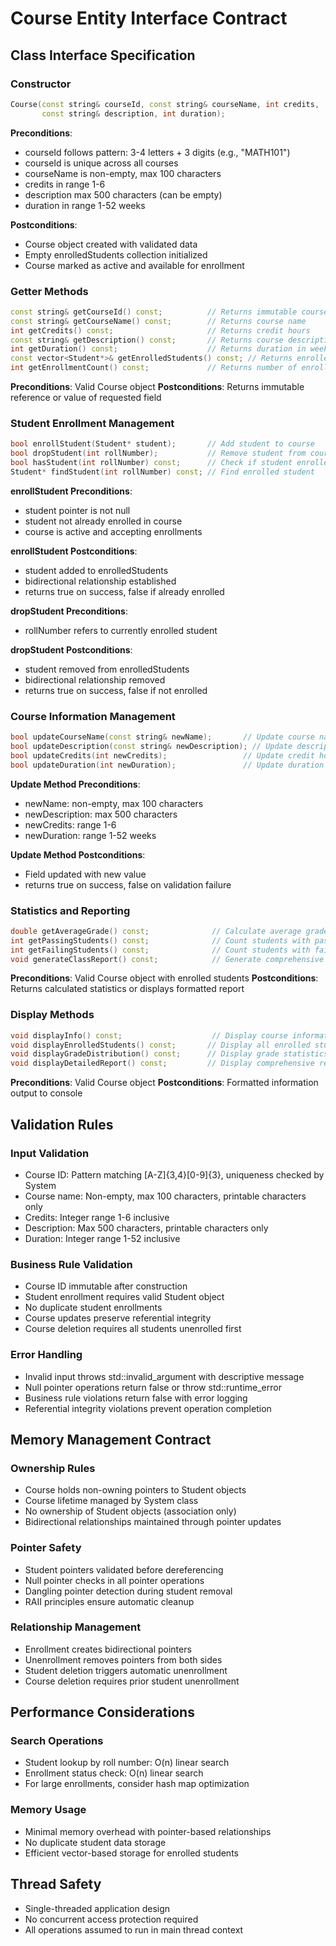 # Course Entity Interface Contract

## Class Interface Specification

### Constructor
```cpp
Course(const string& courseId, const string& courseName, int credits, 
       const string& description, int duration);
```

**Preconditions**:
- courseId follows pattern: 3-4 letters + 3 digits (e.g., "MATH101")
- courseId is unique across all courses
- courseName is non-empty, max 100 characters
- credits in range 1-6
- description max 500 characters (can be empty)
- duration in range 1-52 weeks

**Postconditions**:
- Course object created with validated data
- Empty enrolledStudents collection initialized
- Course marked as active and available for enrollment

### Getter Methods
```cpp
const string& getCourseId() const;          // Returns immutable course ID
const string& getCourseName() const;        // Returns course name
int getCredits() const;                     // Returns credit hours
const string& getDescription() const;       // Returns course description
int getDuration() const;                    // Returns duration in weeks
const vector<Student*>& getEnrolledStudents() const; // Returns enrolled students
int getEnrollmentCount() const;             // Returns number of enrolled students
```

**Preconditions**: Valid Course object
**Postconditions**: Returns immutable reference or value of requested field

### Student Enrollment Management
```cpp
bool enrollStudent(Student* student);       // Add student to course
bool dropStudent(int rollNumber);           // Remove student from course
bool hasStudent(int rollNumber) const;      // Check if student enrolled
Student* findStudent(int rollNumber) const; // Find enrolled student
```

**enrollStudent Preconditions**:
- student pointer is not null
- student not already enrolled in course
- course is active and accepting enrollments

**enrollStudent Postconditions**:
- student added to enrolledStudents
- bidirectional relationship established
- returns true on success, false if already enrolled

**dropStudent Preconditions**:
- rollNumber refers to currently enrolled student

**dropStudent Postconditions**:
- student removed from enrolledStudents
- bidirectional relationship removed
- returns true on success, false if not enrolled

### Course Information Management
```cpp
bool updateCourseName(const string& newName);       // Update course name
bool updateDescription(const string& newDescription); // Update description
bool updateCredits(int newCredits);                 // Update credit hours
bool updateDuration(int newDuration);               // Update duration
```

**Update Method Preconditions**:
- newName: non-empty, max 100 characters
- newDescription: max 500 characters
- newCredits: range 1-6
- newDuration: range 1-52 weeks

**Update Method Postconditions**:
- Field updated with new value
- returns true on success, false on validation failure

### Statistics and Reporting
```cpp
double getAverageGrade() const;              // Calculate average grade for course
int getPassingStudents() const;              // Count students with passing grades
int getFailingStudents() const;              // Count students with failing grades
void generateClassReport() const;            // Generate comprehensive class report
```

**Preconditions**: Valid Course object with enrolled students
**Postconditions**: Returns calculated statistics or displays formatted report

### Display Methods
```cpp
void displayInfo() const;                    // Display course information
void displayEnrolledStudents() const;       // Display all enrolled students
void displayGradeDistribution() const;      // Display grade statistics
void displayDetailedReport() const;         // Display comprehensive report
```

**Preconditions**: Valid Course object
**Postconditions**: Formatted information output to console

## Validation Rules

### Input Validation
- Course ID: Pattern matching [A-Z]{3,4}[0-9]{3}, uniqueness checked by System
- Course name: Non-empty, max 100 characters, printable characters only
- Credits: Integer range 1-6 inclusive
- Description: Max 500 characters, printable characters only
- Duration: Integer range 1-52 inclusive

### Business Rule Validation
- Course ID immutable after construction
- Student enrollment requires valid Student object
- No duplicate student enrollments
- Course updates preserve referential integrity
- Course deletion requires all students unenrolled first

### Error Handling
- Invalid input throws std::invalid_argument with descriptive message
- Null pointer operations return false or throw std::runtime_error
- Business rule violations return false with error logging
- Referential integrity violations prevent operation completion

## Memory Management Contract

### Ownership Rules
- Course holds non-owning pointers to Student objects
- Course lifetime managed by System class
- No ownership of Student objects (association only)
- Bidirectional relationships maintained through pointer updates

### Pointer Safety
- Student pointers validated before dereferencing
- Null pointer checks in all pointer operations
- Dangling pointer detection during student removal
- RAII principles ensure automatic cleanup

### Relationship Management
- Enrollment creates bidirectional pointers
- Unenrollment removes pointers from both sides
- Student deletion triggers automatic unenrollment
- Course deletion requires prior student unenrollment

## Performance Considerations

### Search Operations
- Student lookup by roll number: O(n) linear search
- Enrollment status check: O(n) linear search
- For large enrollments, consider hash map optimization

### Memory Usage
- Minimal memory overhead with pointer-based relationships
- No duplicate student data storage
- Efficient vector-based storage for enrolled students

## Thread Safety
- Single-threaded application design
- No concurrent access protection required
- All operations assumed to run in main thread context
